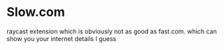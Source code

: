 # Slow.com

raycast extension which is obviously not as good as fast.com. which can show you your internet details I guess
